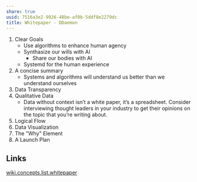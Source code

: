```yaml
---
share: true
uuid: 7516a3e2-9926-48be-af0b-5ddf8e2279dc
title: Whitepaper - DDaemon
---
```

1. Clear Goals
   * Use algorithms to enhance human agency
   * Synthasize our wills with AI
      * Share our bodies with AI
   * Systemd for the human experience
1. A concise summary
   * Systems and algorithms will understand us better than we understand ourselves
1. Data Transparency
1. Qualitative Data
   * Data without context isn’t a white paper, it’s a spreadsheet. Consider interviewing thought leaders in your industry to get their opinions on the topic that you’re writing about.
1. Logical Flow
1. Data Visualization
1. The "Why" Element
1. A Launch Plan

## Links

[wiki.concepts.list.whitepaper](/.md)